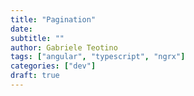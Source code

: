 ```yaml
---
title: "Pagination"
date: 
subtitle: ""
author: Gabriele Teotino
tags: ["angular", "typescript", "ngrx"]
categories: ["dev"]
draft: true
---
```

